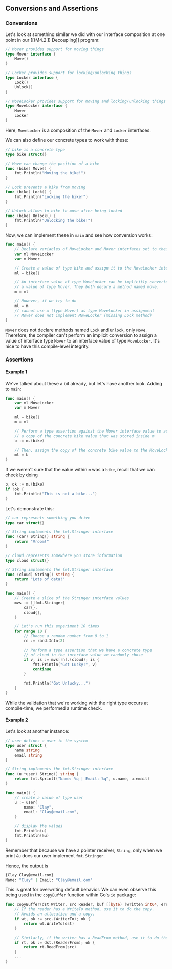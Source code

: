 ## Conversions and Assertions

### Conversions

Let's look at something similar we did with our interface composition at one point in our [[(M4.2.1) Decoupling]] program:

```go
// Mover provides support for moving things
type Mover interface {
	Move()
}

// Locker provides support for locking/unlocking things
type Locker interface {
	Lock()
	Unlock()
}

// MoveLocker provides support for moving and locking/unlocking things
type MoveLocker interface {
	Mover
	Locker
}
```

Here, `MoveLocker` is a composition of the `Mover` and `Locker` interfaces.

We can also define our concrete types to work with these:

```go
// bike is a concrete type
type bike struct{}

// Move can change the position of a bike
func (bike) Move() {
	fmt.Println("Moving the bike!")
}

// Lock prevents a bike from moving
func (bike) Lock() {
	fmt.Println("Locking the bike!")
}

// Unlock allows to bike to move after being locked
func (bike) Unlock() {
	fmt.Println("Unlocking the bike!")
}
```

Now, we can implement these in `main` and see how conversion works:

```go
func main() {
	// Declare variables of MoveLocker and Mover interfaces set to their zero value
	var ml MoveLocker
	var m Mover

	// Create a value of type bike and assign it to the MoveLocker interface
	ml = bike{}

	// An interface value of type MoveLocker can be implicitly converted into
	// a value of type Mover. They both decare a method named move.
	m = ml

	// However, if we try to do
	ml = m
	// cannot use m (type Mover) as type MoveLocker in assignment
	// Mover does not implement MoveLocker (missing Lock method)
}
```

`Mover` does not declare methods named `Lock` and `Unlock`, only `Move`. Therefore, the compiler can't perform an implicit conversion to assign a value of interface type `Mover` to an interface value of type `MoveLocker`. It's nice to have this compile-level integrity.

### Assertions

#### Example 1

We've talked about these a bit already, but let's have another look. Adding to `main`:

```go
func main() {
	var ml MoveLocker
	var m Mover

	ml = bike{}
	m = ml

	// Perform a type assertion against the Mover interface value to access
	// a copy of the concrete bike value that was stored inside m
	b := m.(bike)

	// Then, assign the copy of the concrete bike value to the MoveLocker
	ml = b
}
```

If we weren't sure that the value within `m` was a `bike`, recall that we can check by doing

```go
b, ok := m.(bike)
if !ok {
	fmt.Println("This is not a bike...")
}
```

Let's demonstrate this:

```go
// car represents something you drive
type car struct{}

// String implements the fmt.Stringer interface
func (car) String() string {
	return "Vroom!"
}

// cloud represents somewhere you store information
type cloud struct{}

// String implements the fmt.Stringer interface
func (cloud) String() string {
	return "Lots of data!"
}

func main() {
	// Create a slice of the Stringer interface values
	mvs := []fmt.Stringer{
		car{},
		cloud{},
	}

	// Let's run this experiment 10 times
	for range 10 {
		// Choose a random number from 0 to 1
		rn := rand.Intn(2)

		// Perform a type assertion that we have a concrete type
		// of cloud in the interface value we randomly chose
		if v, is := mvs[rn].(cloud); is {
			fmt.Println("Got Lucky:", v)
			continue
		}

		fmt.Println("Got Unlucky...")
	}
}
```

While the validation that we're working with the right type occurs at compile-time, we performed a runtime check.

#### Example 2

Let's look at another instance:

```go
// user defines a user in the system
type user struct {
	name string
	email string
}

// String implements the fmt.Stringer interface
func (u *user) String() string {
	return fmt.Sprintf("Name: %q | Email: %q", u.name, u.email)
}

func main() {
	// create a value of type user
	u := user{
		name: "Clay",
		email: "Clay@email.com",
	}

	// display the values
	fmt.Println(u)
	fmt.Println(&u)
}
```

Remember that because we have a pointer receiver, `String`, only when we print `&u` does our user implement `fmt.Stringer`.

Hence, the output is

```sh
{Clay Clay@email.com}
Name: "Clay" | Email: "Clay@email.com"
```

This is great for overwriting default behavior. We can even observe this being used in the `copyBuffer` function within Go's `io` package:

```go
func copyBuffer(dst Writer, src Reader, buf []byte) (written int64, err error) {
	// If the reader has a WriteTo method, use it to do the copy.
	// Avoids an allocation and a copy.
	if wt, ok := src.(WriterTo); ok {
		return wt.WriteTo(dst)
	}

	// Similarly, if the writer has a ReadFrom method, use it to do the copy.
	if rt, ok := dst.(ReaderFrom); ok {
		return rt.ReadFrom(src)
	}
	...
}
```